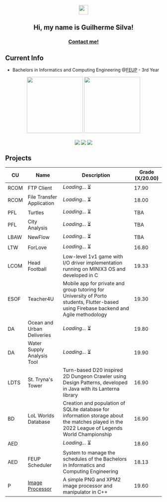 <div align = "center">
  <img href="center" src="https://raw.githubusercontent.com/MartinHeinz/MartinHeinz/master/wave.gif" width="30px">
  <h2 align = "center">Hi, my name is Guilherme Silva!</h2>
  <h3 align = "center"><a href="mailto:gmpas4444@gmail.com">Contact me!</a></h3>
</div>

## Current Info

- Bachelors in Informatics and Computing Engineering @[FEUP](https://sigarra.up.pt/feup/pt/web_page.inicial) - 3rd Year

<div align="center">
  <img height="180em" src="https://github-readme-stats.vercel.app/api?username=gsilva00&show_icons=true&include_all_commits=true&count_private=true&theme=aura#gh-dark-mode-only"/>
  <!-- <img height="180em" src="https://github-readme-stats.vercel.app/api?username=gsilva00&show_icons=true&include_all_commits=true&count_private=true&theme=flag-india#gh-light-mode-only"/> -->
  <img height="180em" src="https://github-readme-stats.vercel.app/api/top-langs/?username=gsilva00&layout=compact&langs_count=6&theme=aura#gh-dark-mode-only"/>
  <!-- <img height="180em" src="https://github-readme-stats.vercel.app/api/top-langs/?username=gsilva00&layout=compact&langs_count=6&theme=flag-india#gh-light-mode-only"/> -->
  <!-- <img height="130em" src="https://github-readme-stats.vercel.app/api/wakatime?username=gsilva00&theme=aura"> -->
</div>
<br>
<div align="center">
  <img align="center" src="https://img.shields.io/badge/OS-Linux-informational?labelColor=f6b72a&style=for-the-badge&logo=linux&logoColor=black&color=FCC624">
  <img align="center" src="https://img.shields.io/badge/IDE-VS Code-informational?labelColor=3A7ADE&style=for-the-badge&logo=vs-code&logoColor=white&color=4293F2">
  <img align="center" src="https://img.shields.io/badge/Tools-Git-informational?labelColor=D47E54&style=for-the-badge&logo=git&logoColor=white&color=EC8D5E">
</div>

## Projects

| CU   | Name                                                               | Description                                                                                                                                  | Grade (X/20.00) |
| ---- | ------------------------------------------------------------------ | -------------------------------------------------------------------------------------------------------------------------------------------- | --------------- |
| RCOM | FTP Client                                                         | _Loading..._ ⏳                                                                                                                              | 17.90           |
| RCOM | File Transfer Application                                          | _Loading..._ ⏳                                                                                                                              | 18.00           |
| PFL  | Turtles                                                            | _Loading..._ ⏳                                                                                                                              | TBA             |
| PFL  | City Analysis                                                      | _Loading..._ ⏳                                                                                                                              | TBA             |
| LBAW | NewFlow                                                            | _Loading..._ ⏳                                                                                                                              | TBA             |
| LTW  | ForLove                                                            | _Loading..._ ⏳                                                                                                                              | 16.80           |
| LCOM | Head Football                                                      | Low-level 1v1 game with I/O driver implementation running on MINIX3 OS and developed in C                                                    | 19.33           |
| ESOF | Teacher4U                                                          | Mobile app for private and group tutoring for University of Porto students, Flutter-based using Firebase backend and Agile methodology       | 19.30           |
| DA   | Ocean and Urban Deliveries                                         | _Loading..._ ⏳                                                                                                                              | 19.80           |
| DA   | Water Supply Analysis Tool                                         | _Loading..._ ⏳                                                                                                                              | 19.90           |
| LDTS | St. Tryna's Tower                                                  | Turn-based D20 inspired 2D Dungeon Crawler using Design Patterns, developed in Java with its Lanterna library                                | 16.90           |
| BD   | LoL Worlds Database                                                | Creation and population of SQLite database for information storage about the matches played in the 2022 League of Legends World Championship | 16.90           |
| AED  |                                                                    | _Loading..._ ⏳                                                                                                                              | 18.60           |
| AED  | FEUP Scheduler                                                     | System to manage the schedules of the Bachelors in Informatics and Computing Engineering                                                     | 18.13           |
| P    | [Image Processor](https://github.com/gsilva00/Programming-Project) | A simple PNG and XPM2 image processor and manipulator in C++                                                                                 | 19.60           |

<!-- ## Statistical Easter Eggs

<div align="center">
  <img src="https://komarev.com/ghpvc/?username=gsilva00&label=STALKER+COUNT&color=blue&style=for-the-badge&abbreviated=true" alt="Profile Views Counter"/>
</div>

<div align="center">
  <img height="180em" src="https://github-readme-stats.vercel.app/api/wakatime?username=gsilva00&layout=compact">
  <!-- <img height="180em" src="https://github-readme-stats.vercel.app/api?username=gsilva00&show_icons=true&custom_title=Guilherme Silva's Extra Stats&rank_icon=percentile&include_all_commits=true&count_private=true&hide=stars,commits,prs,issues,contribs&show=reviews,discussions_started,discussions_answered,prs_merged,prs_merged_percentage&theme=flag-india#gh-light-mode-only"/>
</div>

<div align="center">
  <img height="180em" src="https://github-readme-stats.vercel.app/api?username=gsilva00&show_icons=true&custom_title=Guilherme Silva's Extra Stats&rank_icon=percentile&include_all_commits=true&count_private=true&hide=stars,commits,prs,issues,contribs&show=reviews,discussions_started,discussions_answered,prs_merged,prs_merged_percentage&theme=aura#gh-dark-mode-only"/>
</div>

<div align="center">
  <img height="300em" src="https://github-readme-stats.vercel.app/api/top-langs/?username=gsilva00&layout=donut-vertical&langs_count=20&theme=aura#gh-dark-mode-only"/>
  <!-- <img height="300em" src="https://github-readme-stats.vercel.app/api/top-langs/?username=gsilva00&layout=donut-vertical&langs_count=20&theme=flag-india#gh-light-mode-only"/>
</div> -->
